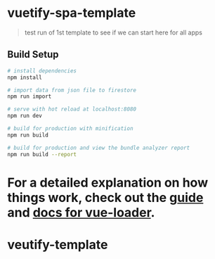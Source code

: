 
# vuetify-spa-template

> test run of 1st template to see if we can start here for all apps

## Build Setup

``` bash
# install dependencies
npm install

# import data from json file to firestore
npm run import

# serve with hot reload at localhost:8080
npm run dev

# build for production with minification
npm run build

# build for production and view the bundle analyzer report
npm run build --report
```

For a detailed explanation on how things work, check out the [guide](http://vuejs-templates.github.io/webpack/) and [docs for vue-loader](http://vuejs.github.io/vue-loader).
=======
# veutify-template
